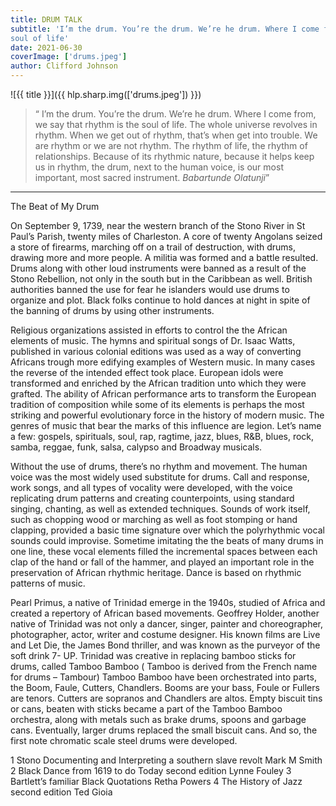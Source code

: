 ```yaml
---
title: DRUM TALK
subtitle: 'I’m the drum. You’re the drum. We’re he drum. Where I come from, we say that rhythm is the
soul of life'
date: 2021-06-30
coverImage: ['drums.jpeg']
author: Clifford Johnson
---
```


![{{ title }}]({{ hlp.sharp.img(['drums.jpeg']) }})

> “ I’m the drum. You’re the drum. We’re he drum. Where I come from, we say that rhythm is the soul of life. The whole universe revolves in rhythm. When we get out of rhythm, that’s when get into trouble. We are rhythm or we are not rhythm. The rhythm of life, the rhythm of relationships. Because of its rhythmic nature, because it helps keep us in rhythm, the drum, next to the human voice, is our most important, most sacred instrument. *Babartunde Olatunji*”

----------

The Beat of My Drum

On September 9, 1739, near the western branch of the Stono River in St Paul’s Parish, twenty
miles of Charleston. A core of twenty Angolans seized a store of firearms, marching off on a trail
of destruction, with drums, drawing more and more people. A militia was formed and a battle
resulted. Drums along with other loud instruments were banned as a result of the Stono
Rebellion, not only in the south but in the Caribbean as well. British authorities banned the use
for fear he islanders would use drums to organize and plot. Black folks continue to hold dances
at night in spite of the banning of drums by using other instruments.

Religious organizations assisted in efforts to control the the African elements of music. The
hymns and spiritual songs of Dr. Isaac Watts, published in various colonial editions was used as
a way of converting Africans trough more edifying examples of Western music. In many cases
the reverse of the intended effect took place. European idols were transformed and enriched by
the African tradition unto which they were grafted. The ability of African performance arts to
transform the European tradition of composition while some of its elements is perhaps the most
striking and powerful evolutionary force in the history of modern music. The genres of music
that bear the marks of this influence are legion. Let’s name a few: gospels, spirituals, soul, rap,
ragtime, jazz, blues, R&B, blues, rock, samba, reggae, funk, salsa, calypso and Broadway
musicals.

Without the use of drums, there’s no rhythm and movement. The human voice was the most
widely used substitute for drums. Call and response, work songs, and all types of vocality were
developed, with the voice replicating drum patterns and creating counterpoints, using standard
singing, chanting, as well as extended techniques. Sounds of work itself, such as chopping wood
or marching as well as foot stomping or hand clapping, provided a basic time signature over
which the polyrhythmic vocal sounds could improvise. Sometime imitating the the beats of many
drums in one line, these vocal elements filled the incremental spaces between each clap of the
hand or fall of the hammer, and played an important role in the preservation of African rhythmic
heritage. Dance is based on rhythmic patterns of music.

Pearl Primus, a native of Trinidad emerge in the 1940s, studied of Africa and created a repertory of African based movements.
Geoffrey Holder, another native of Trinidad was not only a dancer, singer, painter and
choreographer, photographer, actor, writer and costume designer. His known films are Live and
Let Die, the James Bond thriller, and was known as the purveyor of the soft drink 7- UP.
Trinidad was creative in replacing bamboo sticks for drums, called Tamboo Bamboo ( Tamboo
is derived from the French name for drums – Tambour) Tamboo Bamboo have been orchestrated
into parts, the Boom, Faule, Cutters, Chandlers. Booms are your bass, Foule or Fullers are
tenors. Cutters are sopranos and Chandlers are altos. Empty biscuit tins or cans, beaten with
sticks became a part of the Tamboo Bamboo orchestra, along with metals such as brake drums, spoons and garbage cans. Eventually, larger drums replaced the small biscuit cans. And so, the first note chromatic scale steel drums were developed.

1 Stono Documenting and Interpreting a southern slave revolt Mark M Smith
2 Black Dance from 1619 to do Today second edition Lynne Fouley
3 Bartlett’s familiar Black Quotations Retha Powers
4 The History of Jazz second edition Ted Gioia
